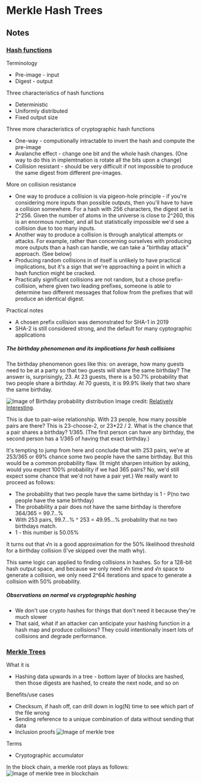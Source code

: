 # Merkle Hash Trees

## Notes
### [Hash functions](https://nakamoto.com/hash-functions/)
Terminology
* Pre-image - input
* Digest - output

Three characteristics of hash functions
* Deterministic
* Uniformly distributed
* Fixed output size

Three more characteristics of cryptographic hash functions
* One-way - computionally intractable to invert the hash and compute the pre-image
* Avalanche effect - change one bit and the whole hash changes. (One way to do this in implemtnation is rotate all the bits upon a change)
* Collision resistant - should be very difficult if not impossible to produce the same digest from different pre-images.

More on collision resistance
* One way to produce a collision is via pigeon-hole principle - if you're considering more inputs than possible outputs, then you'll have to have a collision somewhere.
For a hash with 256 characters, the digest set is 2^256. Given the number of atoms in the universe is close to 2^260, this is an enormous number, and all but statistically impossible we'd see a collision due to too many inputs.
* Another way to produce a collision is through analytical attempts or attacks. For example, rather than concerning ourselves with producing more outputs than a hash can handle, we can take a "birthday attack" approach. (See below)
* Producing random collisions in of itself is unlikely to have practical implications, but it's a sign that we're approaching a point in which a hash function might be cracked.
* Practically significant collisions are not random, but a chose prefix-collision, where given two leading prefixes, someone is able to determine two different messages that follow from the prefixes that will produce an identical digest.

Practical notes
* A chosen prefix collision was demonstrated for SHA-1 in 2019
* SHA-2 is still considered strong, and the default for many cyptographic applications

##### The birthday phenomenon and its implications for hash collisions
The birthday phenomenon goes like this: on average, how many guests need to be at a party so that two guests will share the same birthday? The answer is, surprisingly, 23. At 23 guests, there is a 50.7% probability that two people share a birthday. At 70 guests, it is 99.9% likely that two share the same birthday.

![Image of Birthday probability distribution](https://s31991.pcdn.co/wp-content/uploads/2019/02/Birthday_Paradox.png.webp)
Image credit: [Relatively Interesting](https://www.relativelyinteresting.com/the-birthday-paradox/?utm_source=org).

This is due to pair-wise relationship. With 23 people, how many possible pairs are there? This is 23-choose-2, or 23*22 / 2. What is the chance that a pair shares a birthday? 1/365. (The first person can have any birthday, the second person has a 1/365 of having that exact birthday.)

It's tempting to jump from here and conclude that with 253 pairs, we're at 253/365 or 69% chance some two people have the same birthday. 
But this would be a common probability flaw. (It might sharpen intuition by asking, would you expect 100% probability if we had 365 pairs? 
No, we'd still expect some chance that we'd not have a pair yet.) 
We really want to proceed as follows:
* The probability that two people have the same birthday is 1 - P(no two people have the same birthday)
* The probability a pair does not have the same birthday is therefore 364/365 = 99.7...%
* With 253 pairs, 99.7...% ^ 253 = 49.95...% probability that no two birthdays match.
* 1 - this number is 50.05%

It turns out that √n is a good approximation for the 50% likelihood threshold for a birthday collision (I've skipped over the math why).

This same logic can applied to finding collisions in hashes. So for a 128-bit hash output space, and because we only need √n time and √n space to generate a collision, we only need 2^64 iterations and space to generate a collision with 50% probability.


##### Observations on normal vs cryptographic hashing
* We don't use crypto hashes for things that don't need it because they're much slower
* That said, what if an attacker can anticipate your hashing function in a hash map and produce collisions?
They could intentionally insert lots of collisions and degrade performance.




### [Merkle Trees](https://nakamoto.com/introduction-to-cryptocurrency/)
What it is
* Hashing data upwards in a tree - bottom layer of blocks are hashed, then those digests are hashed, to create the next node, and so on

Benefits/use cases
* Checksum, if hash off, can drill down in log(N) time to see which part of the file wrong
* Sending reference to a unique combination of data without sending that data
* Inclusion proofs
![Image of merkle tree](https://i.imgur.com/IhX00ja.png)

Terms
* Cryptographic accumulator

In the block chain, a merkle root plays as follows:
![Image of merkle tree in blockchain](https://nakamoto.com/content/images/2019/12/image-13.png)


